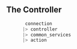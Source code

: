 ## The Controller

```elixir
       connection
​ 	   |> controller
​ 	   |> common_services
​ 	   |> action
```